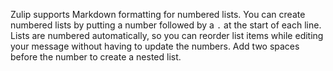 Zulip supports Markdown formatting for numbered lists.
You can create numbered lists by putting a number followed by a `.` at the start
of each line. Lists are numbered automatically, so you can reorder list items
while editing your message without having to update the numbers. Add two spaces
before the number to create a nested list.
